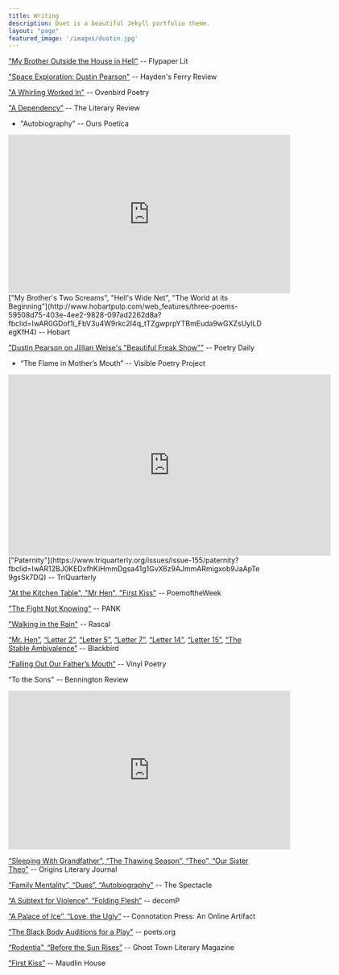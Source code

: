 ```yaml
---
title: Writing
description: Duet is a beautiful Jekyll portfolio theme.
layout: "page"
featured_image: '/images/dustin.jpg'
---
```

["My Brother Outside the House in Hell"](http://www.flypaperlit.com/poetry/my-brother-outside-the-house-in-hell-by-dustin-pearson) -- Flypaper Lit

["Space Exploration: Dustin Pearson"](http://haydensferryreview.com/blog/2020/2/9/space-exploration-dustin-pearson) -- Hayden's Ferry Review

["A Whirling Worked In"](https://ovenbirdpoetry.com/a-whirling-worked-in/) -- Ovenbird Poetry 

["A Dependency"](https://www.theliteraryreview.org/poetry-2/a-dependency/) -- The Literary Review

- "Autobiography" -- Ours Poetica 
<iframe width="560" height="315" src="https://www.youtube.com/embed/Wyia4HHFC4c" frameborder="0" allow="accelerometer; autoplay; encrypted-media; gyroscope; picture-in-picture" allowfullscreen></iframe>
["My Brother's Two Screams", "Hell's Wide Net", "The World at its Beginning"](http://www.hobartpulp.com/web_features/three-poems-59508d75-403e-4ee2-9828-097ad2262d8a?fbclid=IwAR0GDof1i_FbV3u4W9rkc2I4q_tTZgwprpYTBmEuda9wGXZsUyILDegKfH4) -- Hobart

["Dustin Pearson on Jillian Weise's "Beautiful Freak Show""](https://poems.com/features/what-sparks-poetry/dustin-pearson-on-jillian-weises-beautiful-freak-show/?fbclid=IwAR3XOfI1uRFnLGspraxllbkn8RLxiTPkKFsnYpxvokxSyrJMS12lTVCsHuo) -- Poetry Daily

- “The Flame in Mother’s Mouth” -- Visible Poetry Project
<iframe src="https://player.vimeo.com/video/329790913" width="640" height="360" frameborder="0" allow="autoplay; fullscreen" allowfullscreen></iframe>
["Paternity"](https://www.triquarterly.org/issues/issue-155/paternity?fbclid=IwAR12BJ0KEDxfhKiHmmDgsa41g1GvX6z9AJmmARmigxob9JaApTe9gsSk7DQ) -- TriQuarterly

["At the Kitchen Table", "Mr Hen", "First Kiss"](https://www.poemoftheweek.com/dustinpearson?fbclid=IwAR3K4j1sBWn83yF5OIi0neQuIHmhkx0thrbt6KU9bF2E2qL7memqsMG8n0g) -- PoemoftheWeek

["The Fight Not Knowing"](https://pankmagazine.com/piece/fight-not-knowing/) -- PANK

["Walking in the Rain"](http://rascaljournal.com/addie/walking-in-the-rain/) -- Rascal

[“Mr. Hen”](https://blackbird.vcu.edu/v16n1/poetry/pearson-d/hen-page.shtml), [“Letter 2”](https://blackbird.vcu.edu/v16n1/poetry/pearson-d/letter2-page.shtml), [“Letter 5”](https://blackbird.vcu.edu/v16n1/poetry/pearson-d/letter5-page.shtml), [“Letter 7”](https://blackbird.vcu.edu/v16n1/poetry/pearson-d/letter7-page.shtml), [“Letter 14”](https://blackbird.vcu.edu/v16n1/poetry/pearson-d/letter14-page.shtml), [“Letter 15”](https://blackbird.vcu.edu/v16n1/poetry/pearson-d/letter15-page.shtml), [“The Stable Ambivalence”](https://blackbird.vcu.edu/v16n1/features/tracking-the-muse/pearson_page.shtml) -- Blackbird

[“Falling Out Our Father’s Mouth”](http://vinylpoetryandprose.com/2017/03/dustin-pearson/) -- Vinyl Poetry

“To the Sons"  -- Bennington Review
<iframe width="560" height="315" src="https://www.youtube.com/embed/fBcA-oRiu-k" frameborder="0" allow="accelerometer; autoplay; encrypted-media; gyroscope; picture-in-picture" allowfullscreen></iframe>

[“Sleeping With Grandfather”, “The Thawing Season”, “Theo”, “Our Sister Theo”](http://www.originsjournal.com/2017/2017/12/29/poems-by-dustin-pearson) -- Origins Literary Journal

[“Family Mentality”, “Dues”, “Autobiography"](https://thespectacle.wustl.edu/?p=567) -- The Spectacle

[“A Subtext for Violence”, “Folding Flesh”](http://www.decompmagazine.com/pearsonpoems.htm) -- decomP

[“A Palace of Ice”, “Love, the Ugly”](https://www.connotationpress.com/hoppenthaler-s-congeries/3039-dustin-pearson-poetry) -- Connotation Press: An Online Artifact

[“The Black Body Auditions for a Play"](https://poets.org/black-body-auditions-play) -- poets.org

[“Rodentia”, “Before the Sun Rises”](http://ghosttownlitmag.com/dustin-pearson/) -- Ghost Town Literary Magazine

[“First Kiss”](https://maudlinhouse.net/first-kiss/) -- Maudlin House
